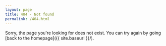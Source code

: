 ```yaml
---
layout: page
title: 404 - Not found
permalink: /404.html
---
```


Sorry, the page you're looking for does not exist. You can try again by going [back to the homepage]({{ site.baseurl }}/).
